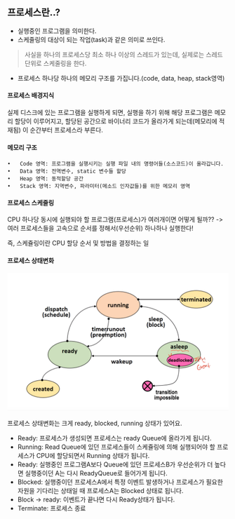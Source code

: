 ## 프로세스란..?

- 실행중인 프로그램을 의미한다.
- 스케줄링의 대상이 되는 작업(task)과 같은 의미로 쓰인다.
> 사실을 하나의 프로세스당 최소 하나 이상의 스레드가 있는데, 실제로는 스레드 단위로 스케줄링을 한다.
- 프로세스 하나당 하나의 메모리 구조를 가집니다.(code, data, heap, stack영역)

#### 프로세스 배경지식

실제 디스크에 있는 프로그램을 실행하게 되면,
실행을 하기 위해 해당 프로그램은 메모리 할당이 이루어지고, 
할당된 공간으로 바이너리 코드가 올라가게 되는데(메모리에 적재됨)
이 순간부터 프로세스라 부른다.

#### 메모리 구조
	•	Code 영역: 프로그램을 실행시키는 실행 파일 내의 명령어들(소스코드)이 올라갑니다.
	•	Data 영역: 전역변수, static 변수들 할당
	•	Heap 영역: 동적할당 공간
	•	Stack 영역: 지역변수, 파라미터(메소드 인자값들)를 위한 메모리 영역

#### 프로세스 스케줄링

CPU 하나당 동시에 실행되야 할 프로그램(프로세스)가 여러개이면 어떻게 될까??
-> 여러 프로세스들을 고속으로 순서를 정해서(우선순위) 하나하나 실행한다!

즉, 스케쥴링이란
CPU 할당 순서 및 방법을 결정하는 일

#### 프로세스 상태변화

![](./img/process1.png)

프로세스 상태변화는 크게 ready, blocked, running 상태가 있어요.

- Ready: 프로세스가 생성되면 프로세스는 ready Queue에 올라가게 됩니다.
- Running: Read Queue에 있던 프로세스들이 스케쥴링에 의해 실행되어야 할 프로세스가 CPU에 할당되면서 Running 상태가 됩니다.
- Ready: 실행중인 프로그램A보다 Queue에 있던 프로세스B가 우선순위가 더 높다면 실행중이던 A는 다시 ReadyQueue로 들어가게 됩니다.
- Blocked: 실행중이던 프로세스A에서 특정 이벤트 발생하거나 프로세스가 필요한 자원을 기다리는 상태일 때 프로세스A는 Blocked 상태로 됩니다.
- Block -> ready: 이벤트가 끝나면 다시 Ready상태가 됩니다.
- Terminate: 프로세스 종료

